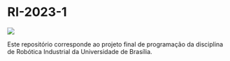 # RI-2023-1

![](https://img.shields.io/badge/version-v0.1-blue)

Este repositório corresponde ao projeto final de programação da disciplina de Robótica Industrial da Universidade de Brasília.
